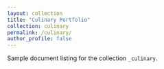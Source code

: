 ```yaml
---
layout: collection
title: "Culinary Portfolio"
collection: culinary
permalink: /culinary/
author_profile: false
---
```


Sample document listing for the collection `_culinary`.